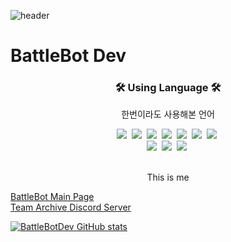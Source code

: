![header](https://capsule-render.vercel.app/api?type=soft&color=auto&height=150&section=header&text=BattleBotDev&fontSize=70&animation=twinkling)

# BattleBot Dev

<h3 align="center">🛠 Using Language 🛠</h3>

<p align="center"> 한번이라도 사용해본 언어 </p>

<p align="center">
  <img src="https://img.shields.io/badge/Python-3766AB?style=flat-square&logo=Python&logoColor=white"/></a>&nbsp
  <img src="https://img.shields.io/badge/Java-007396?style=flat-square&logo=Java&logoColor=white"/></a>&nbsp
  <img src="https://img.shields.io/badge/C++-00599C?style=flat-square&logo=C%2B%2B&logoColor=white"/></a>&nbsp
  <img src="https://img.shields.io/badge/C-A8B9CC?style=flat-square&logo=C&logoColor=white"/></a>&nbsp
  <img src="https://img.shields.io/badge/Javascript-ffb13b?style=flat-square&logo=javascript&logoColor=white"/></a>&nbsp
  <img src="https://img.shields.io/badge/css-1572B6?style=flat-square&logo=css3&logoColor=white"/></a>&nbsp
  <img src="https://img.shields.io/badge/Typescript-1572B6?style=flat-square&logo=typescript&logoColor=white"/></a>&nbsp 
  <br>
  <img src="https://img.shields.io/badge/Mysql-E6B91E?style=flat-square&logo=MySql&logoColor=white"/></a>&nbsp
  <img src="https://img.shields.io/badge/Django-092E20?style=flat-square&logo=Django&logoColor=white"/></a>&nbsp
  <img src="https://img.shields.io/badge/Mongodb-E6B91E?style=flat-square&logo=Mongodb&logoColor=white"/></a>&nbsp
</p>
<br>
<center> This is me </center>

[BattleBot Main Page](https://battlebot.kr)
<br>
[Team Archive Discord Server](https://discord.gg/WtGq7D7BZm)

[![BattleBotDev GitHub stats](https://github-readme-stats.vercel.app/api?username=battlebotdev)](https://github.com/battlebotdev/github-readme-stats)


